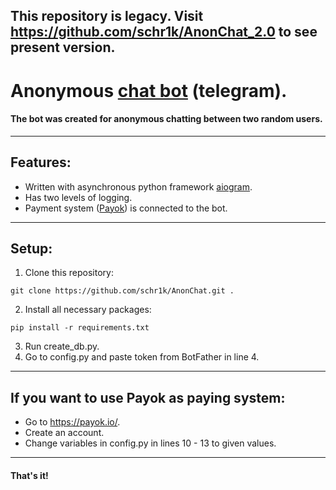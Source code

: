 ## This repository is legacy. Visit https://github.com/schr1k/AnonChat_2.0 to see present version.
# Anonymous [сhat bot](https://t.me/anonchik_chat_bot) (telegram).
#### The bot was created for anonymous chatting between two random users.
---
## Features:
* Written with asynchronous python framework <a href="https://github.com/aiogram/aiogram">aiogram</a>.
* Has two levels of logging.
* Payment system ([Payok](https://payok.io/)) is connected to the bot.  
---
## Setup:
1. Clone this repository:
```console
git clone https://github.com/schr1k/AnonChat.git .
```
2. Install all necessary packages:
```console
pip install -r requirements.txt
```
3. Run create_db.py.
4. Go to config.py and paste token from BotFather in line 4.
---
## If you want to use Payok as paying system:
* Go to https://payok.io/.
* Create an account.
* Change variables in config.py in lines 10 - 13 to given values.
---
#### That's it! ####
